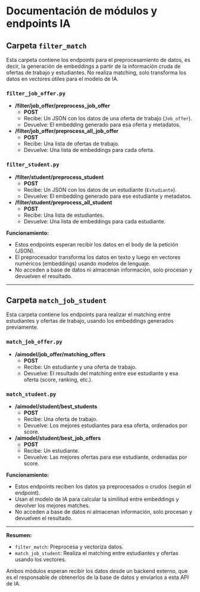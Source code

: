 # Documentación de módulos y endpoints IA

## Carpeta `filter_match`
Esta carpeta contiene los endpoints para el preprocesamiento de datos, es decir, la generación de embeddings a partir de la información cruda de ofertas de trabajo y estudiantes. No realiza matching, solo transforma los datos en vectores útiles para el modelo de IA.

### `filter_job_offer.py`
- **/filter/job_offer/preprocess_job_offer**
  - **POST**
  - Recibe: Un JSON con los datos de una oferta de trabajo (`Job_offer`).
  - Devuelve: El embedding generado para esa oferta y metadatos.
- **/filter/job_offer/preprocess_all_job_offer**
  - **POST**
  - Recibe: Una lista de ofertas de trabajo.
  - Devuelve: Una lista de embeddings para cada oferta.

### `filter_student.py`
- **/filter/student/preprocess_student**
  - **POST**
  - Recibe: Un JSON con los datos de un estudiante (`Estudiante`).
  - Devuelve: El embedding generado para ese estudiante y metadatos.
- **/filter/student/preprocess_all_student**
  - **POST**
  - Recibe: Una lista de estudiantes.
  - Devuelve: Una lista de embeddings para cada estudiante.

**Funcionamiento:**
- Estos endpoints esperan recibir los datos en el body de la petición (JSON).
- El preprocesador transforma los datos en texto y luego en vectores numéricos (embeddings) usando modelos de lenguaje.
- No acceden a base de datos ni almacenan información, solo procesan y devuelven el resultado.

---

## Carpeta `match_job_student`
Esta carpeta contiene los endpoints para realizar el matching entre estudiantes y ofertas de trabajo, usando los embeddings generados previamente.

### `match_job_offer.py`
- **/aimodel/job_offer/matching_offers**
  - **POST**
  - Recibe: Un estudiante y una oferta de trabajo.
  - Devuelve: El resultado del matching entre ese estudiante y esa oferta (score, ranking, etc.).

### `match_student.py`
- **/aimodel/student/best_students**
  - **POST**
  - Recibe: Una oferta de trabajo.
  - Devuelve: Los mejores estudiantes para esa oferta, ordenados por score.
- **/aimodel/student/best_job_offers**
  - **POST**
  - Recibe: Un estudiante.
  - Devuelve: Las mejores ofertas para ese estudiante, ordenadas por score.

**Funcionamiento:**
- Estos endpoints reciben los datos ya preprocesados o crudos (según el endpoint).
- Usan el modelo de IA para calcular la similitud entre embeddings y devolver los mejores matches.
- No acceden a base de datos ni almacenan información, solo procesan y devuelven el resultado.

---

**Resumen:**
- `filter_match`: Preprocesa y vectoriza datos.
- `match_job_student`: Realiza el matching entre estudiantes y ofertas usando los vectores.

Ambos módulos esperan recibir los datos desde un backend externo, que es el responsable de obtenerlos de la base de datos y enviarlos a esta API de IA.

